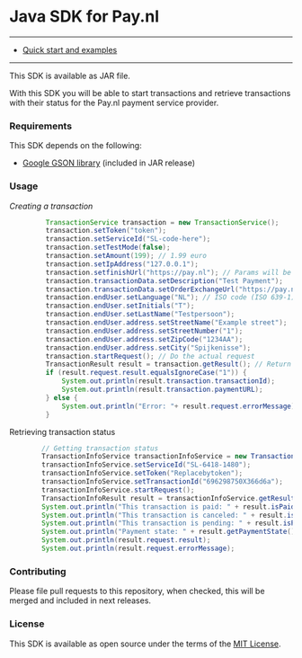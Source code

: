 # Java SDK for Pay.nl

---

- [Quick start and examples](#usage)

---

This SDK is available as JAR file.

With this SDK you will be able to start transactions and retrieve transactions with their status for the Pay.nl payment service provider.

### Requirements

This SDK depends on the following:
* [Google GSON library](https://github.com/google/gson) (included in JAR release)


### Usage
_Creating a transaction_
```Java
         TransactionService transaction = new TransactionService();
         transaction.setToken("token");
         transaction.setServiceId("SL-code-here");
         transaction.setTestMode(false);
         transaction.setAmount(199); // 1.99 euro
         transaction.setIpAddress("127.0.0.1");
         transaction.setfinishUrl("https://pay.nl"); // Params will be added by Pay.nl
         transaction.transactionData.setDescription("Test Payment");
         transaction.transactionData.setOrderExchangeUrl("https://pay.nl"); // Status exchange URL
         transaction.endUser.setLanguage("NL"); // ISO code (ISO 639-1)
         transaction.endUser.setInitials("T");
         transaction.endUser.setLastName("Testpersoon");
         transaction.endUser.address.setStreetName("Example street");
         transaction.endUser.address.setStreetNumber("1");
         transaction.endUser.address.setZipCode("1234AA");
         transaction.endUser.address.setCity("Spijkenisse");
         transaction.startRequest(); // Do the actual request
         TransactionResult result = transaction.getResult(); // Return the result object
         if (result.request.result.equalsIgnoreCase("1")) {
             System.out.println(result.transaction.transactionId);
             System.out.println(result.transaction.paymentURL);
         } else {
             System.out.println("Error: "+ result.request.errorMessage); // Get the error message
         }
```

Retrieving transaction status
```Java
        // Getting transaction status
        TransactionInfoService transactionInfoService = new TransactionInfoService();
        transactionInfoService.setServiceId("SL-6418-1480");
        transactionInfoService.setToken("Replacebytoken");
        transactionInfoService.setTransactionId("696298750X366d6a");
        transactionInfoService.startRequest();
        TransactionInfoResult result = transactionInfoService.getResult();
        System.out.println("This transaction is paid: " + result.isPaid());
        System.out.println("This transaction is canceled: " + result.isCanceled());
        System.out.println("This transaction is pending: " + result.isPending());
        System.out.println("Payment state: " + result.getPaymentState());
        System.out.println(result.request.result);
        System.out.println(result.request.errorMessage);
```

### Contributing

Please file pull requests to this repository, when checked, this will be merged and included in next releases.


### License

This SDK is available as open source under the terms of the [MIT License](http://opensource.org/licenses/MIT).
